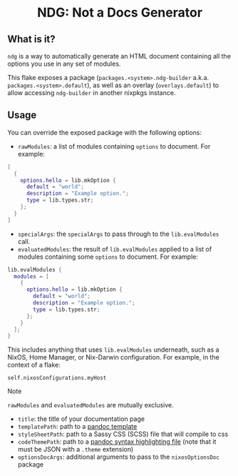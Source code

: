 <h1 align="center">
  <br>
  NDG: Not a Docs Generator
  <br>
</h1>

## What is it?

`ndg` is a way to automatically generate an HTML document containing all the options you use in any set of modules.

 This flake exposes a package (`packages.<system>.ndg-builder` a.k.a. `packages.<system>.default`),
 as well as an overlay (`overlays.default`) to allow accessing `ndg-builder` in another nixpkgs instance.

## Usage

You can override the exposed package with the following options:

* `rawModules`: a list of modules containing `options` to document. For example:
```nix
[
  {
    options.hello = lib.mkOption {
      default = "world";
      description = "Example option.";
      type = lib.types.str;
    };
  }
]
```
* `specialArgs`: the `specialArgs` to pass through to the `lib.evalModules` call.
* `evaluatedModules`: the result of `lib.evalModules` applied to a list of modules containing some `options` to document. For example:
```nix
lib.evalModules {
  modules = [
    {
      options.hello = lib.mkOption {
        default = "world";
        description = "Example option.";
        type = lib.types.str;
      };
    }
  ];
}
```
This includes anything that uses `lib.evalModules` underneath, such as a NixOS, Home Manager, or Nix-Darwin configuration.
For example, in the context of a flake:
```
self.nixosConfigurations.myHost
```
> [!NOTE]
> `rawModules` and `evaluatedModules` are mutually exclusive.
* `title`: the title of your documentation page
* `templatePath`: path to a [pandoc template](https://pandoc.org/MANUAL.html#templates)
* `styleSheetPath`: path to a Sassy CSS (SCSS) file that will compile to css
* `codeThemePath`: path to a [pandoc syntax highlighting file](https://pandoc.org/MANUAL.html#syntax-highlighting) (note that it must be JSON with a `.theme` extension)
* `optionsDocArgs`: additional arguments to pass to the `nixosOptionsDoc` package

